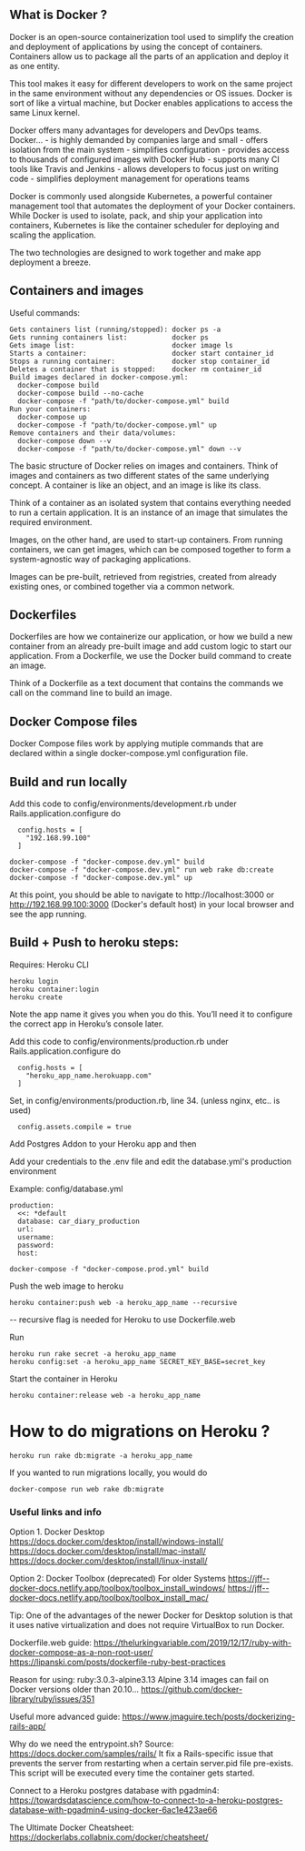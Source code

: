 ## What is Docker ?

Docker is an open-source containerization tool used to simplify the creation and deployment of applications by using the concept of containers. Containers allow us to package all the parts of an application and deploy it as one entity.

This tool makes it easy for different developers to work on the same project in the same environment without any dependencies or OS issues. Docker is sort of like a virtual machine, but Docker enables applications to access the same Linux kernel.

Docker offers many advantages for developers and DevOps teams. 
   Docker…
    - is highly demanded by companies large and small
    - offers isolation from the main system
    - simplifies configuration
    - provides access to thousands of configured images with Docker Hub
    - supports many CI tools like Travis and Jenkins
    - allows developers to focus just on writing code
    - simplifies deployment management for operations teams

Docker is commonly used alongside Kubernetes, a powerful container management tool that automates the deployment of your Docker containers. While Docker is used to isolate, pack, and ship your application into containers, Kubernetes is like the container scheduler for deploying and scaling the application.

The two technologies are designed to work together and make app deployment a breeze.

## Containers and images
Useful commands:
```
Gets containers list (running/stopped): docker ps -a
Gets running containers list:           docker ps
Gets image list:                        docker image ls
Starts a container:                     docker start container_id
Stops a running container:              docker stop container_id
Deletes a container that is stopped:    docker rm container_id
Build images declared in docker-compose.yml:
  docker-compose build
  docker-compose build --no-cache
  docker-compose -f "path/to/docker-compose.yml" build
Run your containers:
  docker-compose up
  docker-compose -f "path/to/docker-compose.yml" up
Remove containers and their data/volumes:
  docker-compose down --v
  docker-compose -f "path/to/docker-compose.yml" down --v
```
The basic structure of Docker relies on images and containers. Think of images and containers as two different states of the same underlying concept. A container is like an object, and an image is like its class.

Think of a container as an isolated system that contains everything needed to run a certain application. It is an instance of an image that simulates the required environment.

Images, on the other hand, are used to start-up containers. From running containers, we can get images, which can be composed together to form a system-agnostic way of packaging applications.

Images can be pre-built, retrieved from registries, created from already existing ones, or combined together via a common network.

## Dockerfiles

Dockerfiles are how we containerize our application, or how we build a new container from an already pre-built image and add custom logic to start our application. From a Dockerfile, we use the Docker build command to create an image.

Think of a Dockerfile as a text document that contains the commands we call on the command line to build an image.

## Docker Compose files

Docker Compose files work by applying mutiple commands that are declared within a single docker-compose.yml configuration file.


## Build and run locally
Add this code to config/environments/development.rb
under Rails.application.configure do
```
  config.hosts = [
    "192.168.99.100"
  ]
```

```
docker-compose -f "docker-compose.dev.yml" build
docker-compose -f "docker-compose.dev.yml" run web rake db:create
docker-compose -f "docker-compose.dev.yml" up
```

At this point, you should be able to navigate to http://localhost:3000
or http://192.168.99.100:3000 (Docker's default host)
in your local browser and see the app running.

## Build + Push to heroku steps:
Requires: Heroku CLI
```
heroku login
heroku container:login
heroku create
```
Note the app name it gives you when you do this. You’ll need it to configure the correct app in Heroku’s console later.

Add this code to config/environments/production.rb
under Rails.application.configure do
```
  config.hosts = [
    "heroku_app_name.herokuapp.com"
  ]
```

Set, in config/environments/production.rb, line 34. (unless nginx, etc.. is used)
```
  config.assets.compile = true
```

Add Postgres Addon to your Heroku app and then

Add your credentials to the .env file and edit the database.yml's production environment

Example:
config/database.yml
```
production:
  <<: *default
  database: car_diary_production
  url: 
  username: 
  password: 
  host: 
```


```
docker-compose -f "docker-compose.prod.yml" build
```

Push the web image to heroku
```
heroku container:push web -a heroku_app_name --recursive
```
-- recursive flag is needed for Heroku to use Dockerfile.web

Run
```
heroku run rake secret -a heroku_app_name
heroku config:set -a heroku_app_name SECRET_KEY_BASE=secret_key
```

Start the container in Heroku
```
heroku container:release web -a heroku_app_name
```

# How to do migrations on Heroku ?

```
heroku run rake db:migrate -a heroku_app_name
```

If you wanted to run migrations locally, you would do 
```
docker-compose run web rake db:migrate
```


### Useful links and info

Option 1. Docker Desktop
https://docs.docker.com/desktop/install/windows-install/
https://docs.docker.com/desktop/install/mac-install/
https://docs.docker.com/desktop/install/linux-install/

Option 2: Docker Toolbox (deprecated) For older Systems
https://jff--docker-docs.netlify.app/toolbox/toolbox_install_windows/
https://jff--docker-docs.netlify.app/toolbox/toolbox_install_mac/

Tip: One of the advantages of the newer Docker for Desktop solution is that it uses native virtualization and does not require VirtualBox to run Docker.

Dockerfile.web guide:
https://thelurkingvariable.com/2019/12/17/ruby-with-docker-compose-as-a-non-root-user/
https://lipanski.com/posts/dockerfile-ruby-best-practices

Reason for using: ruby:3.0.3-alpine3.13
Alpine 3.14 images can fail on Docker versions older than 20.10...
https://github.com/docker-library/ruby/issues/351

Useful more advanced guide:
https://www.jmaguire.tech/posts/dockerizing-rails-app/

Why do we need the entrypoint.sh? Source: https://docs.docker.com/samples/rails/
It  fix a Rails-specific issue that prevents the server from restarting when a certain server.pid file pre-exists. 
This script will be executed every time the container gets started.

Connect to a Heroku postgres database with pgadmin4:
https://towardsdatascience.com/how-to-connect-to-a-heroku-postgres-database-with-pgadmin4-using-docker-6ac1e423ae66

The Ultimate Docker Cheatsheet:
https://dockerlabs.collabnix.com/docker/cheatsheet/

